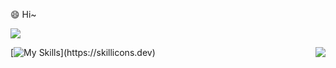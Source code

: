 😄 Hi~

<a href="https://github.com/anuraghazra/github-readme-stats">
  <img align="center" src="https://github-readme-stats.vercel.app/api?username=LLmoskk&count_private=true&show_icons=true" />
</a>

<a target="_blank" rel="noopener noreferrer nofollow" href="https://camo.githubusercontent.com/3782881044e264bfb2d1002964bc4f6a1fd0e7c7fe411a09473416a3589d02a2/68747470733a2f2f6d65646961312e67697068792e636f6d2f6d656469612f31334867774773584630616947592f67697068792e676966" data-target="animated-image.originalLink"><img align="right" src="https://camo.githubusercontent.com/3782881044e264bfb2d1002964bc4f6a1fd0e7c7fe411a09473416a3589d02a2/68747470733a2f2f6d65646961312e67697068792e636f6d2f6d656469612f31334867774773584630616947592f67697068792e676966" data-canonical-src="https://media1.giphy.com/media/13HgwGsXF0aiGY/giphy.gif" style="max-width: 100%; display: inline-block;" data-target="animated-image.originalImage"></a>

[![My Skills](https://skillicons.dev/icons?i=js,html,css,react,figma,jest,ts,vscode,)](https://skillicons.dev)
